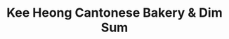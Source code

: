 ---
title: "Kee Heong Cantonese Bakery & Dim Sum"
url: /halifax/kee-heong-cantonese-bakery-and-dim-sum/
shop: bakery
---